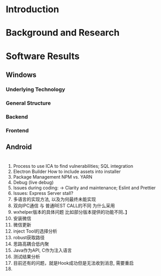 # Introduction
# Background and Research

# Software Results
## Windows
### Underlying Technology
### General Structure
### Backend
### Frontend

## Android


# 

1. Process to use ICA to find vulnerabilities; SQL integration
2. Electron Builder How to include assets into installer
3. Package Management NPM vs. YARN
4. Debug (live debug)
5. Issues during coding: -> Clarity and maintenance; Eslint and Prettier
6. Issues: Express Server stall?
7. 多语言的实现方法, 以及为何最终未能实现
8. 双向IPC通信 与 普通REST CALL的不同 为什么采用
9. wxhelper版本的具体问题 比如部分版本提供的功能不同、】
10. 安装微信
11. 微信更新
12. inject Tool的选择分析
13. robust获取路径
14. 思路高耦合低内聚
15. Java作为API, C作为注入语言
17. 测试结果分析
18. 目前还有的问题，就是Hook成功但是无法收到消息, 需要重启
19. 